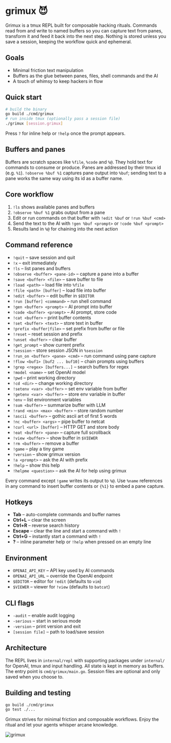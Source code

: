 # grimux 😈

Grimux is a tmux REPL built for composable hacking rituals. Commands read from and write to named buffers so you can capture text from panes, transform it and feed it back into the next step. Nothing is stored unless you save a session, keeping the workflow quick and ephemeral.

## Goals
- Minimal friction text manipulation
- Buffers as the glue between panes, files, shell commands and the AI
- A touch of whimsy to keep hackers in flow

## Quick start
```bash
# build the binary
go build ./cmd/grimux
# run inside tmux (optionally pass a session file)
./grimux [session.grimux]
```
Press `?` for inline help or `!help` once the prompt appears.

## Buffers and panes
Buffers are scratch spaces like `%file`, `%code` and `%@`. They hold text for
commands to consume or produce. Panes are addressed by their tmux id (e.g. `%1`).
`!observe %buf %1` captures pane output into `%buf`; sending text to a pane works
the same way using its id as a buffer name.

## Core workflow
1. `!ls` shows available panes and buffers
2. `!observe %buf %1` grabs output from a pane
3. Edit or run commands on that buffer with `!edit %buf` or `!run %buf <cmd>`
4. Send the text to the AI with `!gen %buf <prompt>` or `!code %buf <prompt>`
5. Results land in `%@` for chaining into the next action

## Command reference
- `!quit` – save session and quit
- `!x` – exit immediately
- `!ls` – list panes and buffers
- `!observe <buffer> <pane-id>` – capture a pane into a buffer
- `!save <buffer> <file>` – save buffer to file
- `!load <path>` – load file into `%file`
- `!file <path> [buffer]` – load file into buffer
- `!edit <buffer>` – edit buffer in `$EDITOR`
- `!run [buffer] <command>` – run shell command
- `!gen <buffer> <prompt>` – AI prompt into buffer
- `!code <buffer> <prompt>` – AI prompt, store code
- `!cat <buffer>` – print buffer contents
- `!set <buffer> <text>` – store text in buffer
- `!prefix <buffer|file>` – set prefix from buffer or file
- `!reset` – reset session and prefix
- `!unset <buffer>` – clear buffer
- `!get_prompt` – show current prefix
- `!session` – store session JSON in `%session`
- `!run_on <buffer> <pane> <cmd>` – run command using pane capture
- `!flow <buf1> [buf2 ... buf10]` – chain prompts using buffers
- `!grep <regex> [buffers...]` – search buffers for regex
- `!model <name>` – set OpenAI model
- `!pwd` – print working directory
- `!cd <dir>` – change working directory
- `!setenv <var> <buffer>` – set env variable from buffer
- `!getenv <var> <buffer>` – store env variable in buffer
- `!env` – list environment variables
- `!sum <buffer>` – summarize buffer with LLM
- `!rand <min> <max> <buffer>` – store random number
- `!ascii <buffer>` – gothic ascii art of first 5 words
- `!nc <buffer> <args>` – pipe buffer to netcat
- `!curl <url> [buffer]` – HTTP GET and store body
- `!eat <buffer> <pane>` – capture full scrollback
- `!view <buffer>` – show buffer in `$VIEWER`
- `!rm <buffer>` – remove a buffer
- `!game` – play a tiny game
- `!version` – show grimux version
- `!a <prompt>` – ask the AI with prefix
- `!help` – show this help
- `!helpme <question>` – ask the AI for help using grimux

Every command except `!game` writes its output to `%@`. Use `%name` references in
any command to insert buffer contents or `{%1}` to embed a pane capture.

## Hotkeys
- **Tab** – auto-complete commands and buffer names
- **Ctrl+L** – clear the screen
- **Ctrl+R** – reverse search history
- **Escape** – clear the line and start a command with `!`
- **Ctrl+G** – instantly start a command with `!`
- **?** – inline parameter help or `!help` when pressed on an empty line

## Environment
- `OPENAI_API_KEY` – API key used by AI commands
- `OPENAI_API_URL` – override the OpenAI endpoint
- `$EDITOR` – editor for `!edit` (defaults to `vim`)
- `$VIEWER` – viewer for `!view` (defaults to `batcat`)

## CLI flags
- `-audit` – enable audit logging
- `-serious` – start in serious mode
- `-version` – print version and exit
- `[session file]` – path to load/save session

## Architecture
The REPL lives in `internal/repl` with supporting packages under `internal/` for
OpenAI, tmux and input handling. All state is kept in memory as buffers. The
entry point is `cmd/grimux/main.go`. Session files are optional and only saved
when you choose to.

## Building and testing
```bash
go build ./cmd/grimux
go test ./...
```

Grimux strives for minimal friction and composable workflows. Enjoy the ritual
and let your agents whisper arcane knowledge.

![grimux](docs/screenshot.png)

